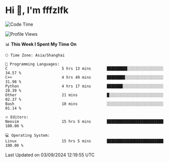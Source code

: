 # Hi 👋, I'm fffzlfk

<!--START_SECTION:waka-->
![Code Time](http://img.shields.io/badge/Code%20Time-963%20hrs%2053%20mins-blue)

![Profile Views](http://img.shields.io/badge/Profile%20Views-0-blue)

📊 **This Week I Spent My Time On** 

```text
🕑︎ Time Zone: Asia/Shanghai

💬 Programming Languages: 
C                        5 hrs 13 mins       █████████░░░░░░░░░░░░░░░░   34.57 % 
C++                      4 hrs 49 mins       ████████░░░░░░░░░░░░░░░░░   31.98 % 
Python                   4 hrs 17 mins       ███████░░░░░░░░░░░░░░░░░░   28.39 % 
Other                    21 mins             █░░░░░░░░░░░░░░░░░░░░░░░░   02.37 % 
Bash                     10 mins             ░░░░░░░░░░░░░░░░░░░░░░░░░   01.14 % 

🔥 Editors: 
Neovim                   15 hrs 5 mins       █████████████████████████   100.00 % 

💻 Operating System: 
Linux                    15 hrs 5 mins       █████████████████████████   100.00 % 
```


 Last Updated on 03/09/2024 12:19:55 UTC
<!--END_SECTION:waka-->
